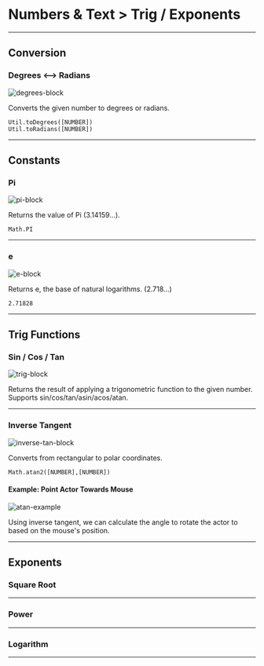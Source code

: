 # Numbers & Text > Trig / Exponents

***

## Conversion

### Degrees <--> Radians

![degrees-block](http://static.stencyl.com/pedia2/blocks/numbers_text/trig/Conversions.png)

Converts the given number to degrees or radians.

```
Util.toDegrees([NUMBER])
Util.toRadians([NUMBER])
```

***

## Constants

### Pi

![pi-block](http://static.stencyl.com/pedia2/blocks/numbers_text/trig/Pi.png)

Returns the value of Pi (3.14159...).

```
Math.PI
```

***

### e

![e-block](http://static.stencyl.com/pedia2/blocks/numbers_text/exponents/ConstantE.png)

Returns e, the base of natural logarithms. (2.718...)

```
2.71828
```

***

## Trig Functions

### Sin / Cos / Tan

![trig-block](http://static.stencyl.com/pedia2/blocks/numbers_text/trig/Trig.png)

Returns the result of applying a trigonometric function to the given number. Supports sin/cos/tan/asin/acos/atan.

***

### Inverse Tangent

![inverse-tan-block](http://static.stencyl.com/pedia2/blocks/numbers_text/trig/Atan.png)

Converts from rectangular to polar coordinates.

```
Math.atan2([NUMBER],[NUMBER])
```

#### Example: Point Actor Towards Mouse

![atan-example](http://static.stencyl.com/pedia2/blocks/numbers_text/trig/TrigExample1Thumb.png)

Using inverse tangent, we can calculate the angle to rotate the actor to based on the mouse's position.

***

## Exponents

### Square Root

***

### Power

***

### Logarithm

***
